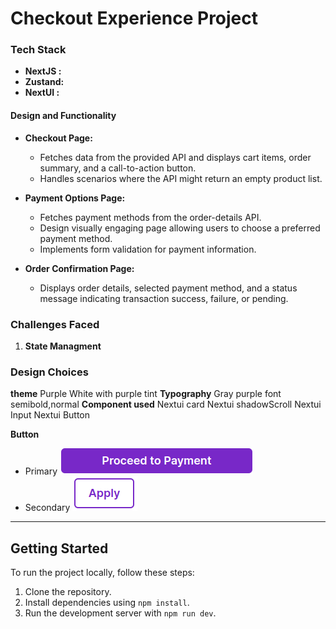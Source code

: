 # Checkout Experience Project

### Tech Stack

- **NextJS :**
- **Zustand:**
- **NextUI :**

#### Design and Functionality

- **Checkout Page:**

  - Fetches data from the provided API and displays cart items, order summary, and a call-to-action button.
  - Handles scenarios where the API might return an empty product list.

- **Payment Options Page:**

  - Fetches payment methods from the order-details API.
  - Design visually engaging page allowing users to choose a preferred payment method.
  - Implements form validation for payment information.

- **Order Confirmation Page:**
  - Displays order details, selected payment method, and a status message indicating transaction success, failure, or pending.

### Challenges Faced

1. **State Managment**

### Design Choices

**theme**
Purple
White with purple tint
**Typography**
Gray
purple
font semibold,normal
**Component used**
Nextui card
Nextui shadowScroll
Nextui Input
Nextui Button

**Button**

- Primary
  ![Alt text](<Screenshot from 2023-12-21 18-55-33.png>)
- Secondary
  ![Alt text](<Screenshot from 2023-12-21 18-56-02.png>)

---

## Getting Started

To run the project locally, follow these steps:

1. Clone the repository.
2. Install dependencies using `npm install`.
3. Run the development server with `npm run dev`.
